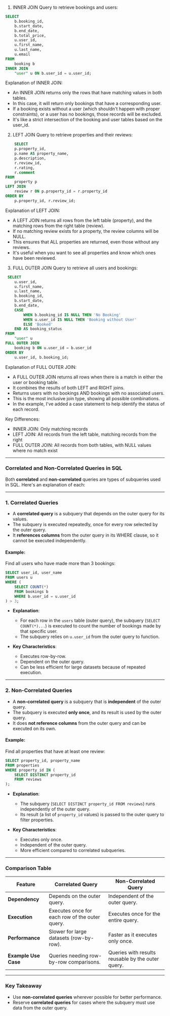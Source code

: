1. INNER JOIN Query to retrieve bookings and users:

```sql
SELECT 
    b.booking_id, 
    b.start_date, 
    b.end_date, 
    b.total_price,
    u.user_id, 
    u.first_name, 
    u.last_name, 
    u.email
FROM 
    booking b
INNER JOIN 
    "user" u ON b.user_id = u.user_id;
```


Explanation of INNER JOIN:

- An INNER JOIN returns only the rows that have matching values in both tables.
- In this case, it will return only bookings that have a corresponding user.
- If a booking exists without a user (which shouldn't happen with proper constraints), or a user has no bookings, those records will be excluded.
- It's like a strict intersection of the booking and user tables based on the user\_id.

2. LEFT JOIN Query to retrieve properties and their reviews:

```sql
    SELECT 
    p.property_id, 
    p.name AS property_name,
    p.description,
    r.review_id, 
    r.rating, 
    r.comment
FROM 
    property p
LEFT JOIN 
    review r ON p.property_id = r.property_id
ORDER BY 
    p.property_id, r.review_id;
```




Explanation of LEFT JOIN:

- A LEFT JOIN returns all rows from the left table (property), and the matching rows from the right table (review).
- If no matching review exists for a property, the review columns will be NULL.
- This ensures that ALL properties are returned, even those without any reviews.
- It's useful when you want to see all properties and know which ones have been reviewed.

3. FULL OUTER JOIN Query to retrieve all users and bookings:
```sql
 SELECT 
    u.user_id, 
    u.first_name, 
    u.last_name,
    b.booking_id, 
    b.start_date, 
    b.end_date,
    CASE 
        WHEN b.booking_id IS NULL THEN 'No Booking'
        WHEN u.user_id IS NULL THEN 'Booking without User'
        ELSE 'Booked'
    END AS booking_status
FROM 
    "user" u
FULL OUTER JOIN 
    booking b ON u.user_id = b.user_id
ORDER BY 
    u.user_id, b.booking_id;
```

Explanation of FULL OUTER JOIN:

- A FULL OUTER JOIN returns all rows when there is a match in either the user or booking table.
- It combines the results of both LEFT and RIGHT joins.
- Returns users with no bookings AND bookings with no associated users.
- This is the most inclusive join type, showing all possible combinations.
- In the example, I've added a case statement to help identify the status of each record.

Key Differences:

- INNER JOIN: Only matching records
- LEFT JOIN: All records from the left table, matching records from the right
- FULL OUTER JOIN: All records from both tables, with NULL values where no match exist

---

### **Correlated and Non-Correlated Queries in SQL**

Both **correlated** and **non-correlated** queries are types of subqueries used in SQL. Here's an explanation of each:

---

### **1. Correlated Queries**
- A **correlated query** is a subquery that depends on the outer query for its values. 
- The subquery is executed repeatedly, once for every row selected by the outer query.
- It **references columns** from the outer query in its WHERE clause, so it cannot be executed independently.

#### Example:
Find all users who have made more than 3 bookings:

```sql
SELECT user_id, user_name
FROM users u
WHERE (
    SELECT COUNT(*)
    FROM bookings b
    WHERE b.user_id = u.user_id
) > 3;
```

- **Explanation**:
  - For each row in the `users` table (outer query), the subquery (`SELECT COUNT(*)...`) is executed to count the number of bookings made by that specific user.
  - The subquery relies on `u.user_id` from the outer query to function.

- **Key Characteristics**:
  - Executes row-by-row.
  - Dependent on the outer query.
  - Can be less efficient for large datasets because of repeated execution.

---

### **2. Non-Correlated Queries**
- A **non-correlated query** is a subquery that is **independent** of the outer query.
- The subquery is executed **only once**, and its result is used by the outer query.
- It does **not reference columns** from the outer query and can be executed on its own.

#### Example:
Find all properties that have at least one review:

```sql
SELECT property_id, property_name
FROM properties
WHERE property_id IN (
    SELECT DISTINCT property_id
    FROM reviews
);
```

- **Explanation**:
  - The subquery (`SELECT DISTINCT property_id FROM reviews`) runs independently of the outer query.
  - Its result (a list of `property_id` values) is passed to the outer query to filter properties.

- **Key Characteristics**:
  - Executes only once.
  - Independent of the outer query.
  - More efficient compared to correlated subqueries.

---

### **Comparison Table**

| Feature               | Correlated Query                              | Non-Correlated Query                       |
|-----------------------|-----------------------------------------------|--------------------------------------------|
| **Dependency**         | Depends on the outer query.                  | Independent of the outer query.            |
| **Execution**          | Executes once for each row of the outer query. | Executes once for the entire query.        |
| **Performance**        | Slower for large datasets (row-by-row).       | Faster as it executes only once.           |
| **Example Use Case**   | Queries needing row-by-row comparisons.       | Queries with results reusable by the outer query. |

---

### **Key Takeaway**
- Use **non-correlated queries** wherever possible for better performance.
- Reserve **correlated queries** for cases where the subquery must use data from the outer query.
